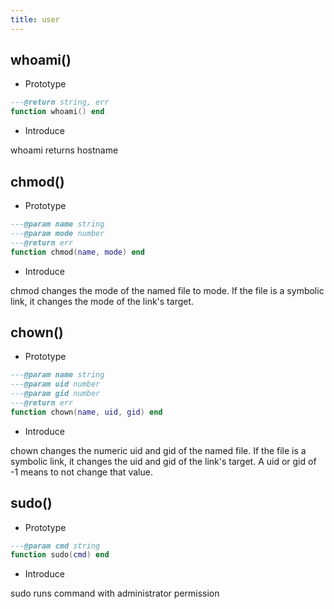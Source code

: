 ```yaml
---
title: user
---
```


## whoami()

* Prototype
```lua
---@return string, err
function whoami() end
```

* Introduce

whoami returns hostname

## chmod()

* Prototype
```lua
---@param name string
---@param mode number
---@return err
function chmod(name, mode) end
```

* Introduce

chmod changes the mode of the named file to mode. If the file is a symbolic link, it changes the mode of the link's target.

## chown()

* Prototype
```lua
---@param name string
---@param uid number
---@param gid number
---@return err
function chown(name, uid, gid) end
```

* Introduce

chown changes the numeric uid and gid of the named file. If the file is a symbolic link, it changes the uid and gid of the link's target. A uid or gid of -1 means to not change that value.

## sudo()

* Prototype
```lua
---@param cmd string
function sudo(cmd) end
```

* Introduce

sudo runs command with administrator permission